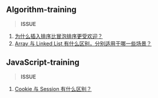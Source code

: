## Algorithm-training

> **ISSUE**

1. [为什么插入排序比冒泡排序更受欢迎？](https://github.com/CodeRookie262/JavaScript-Algorithm-Training/issues/3)
2. [Array 与 Linked List 有什么区别，分别适用于哪一些场景？](https://github.com/CodeRookie262/JavaScript-Algorithm-Training/issues/4)

## JavaScript-training

> **ISSUE**

1. [Cookie 与 Session 有什么区别？](https://github.com/CodeRookie262/JavaScript-Algorithm-Training/issues/5)
